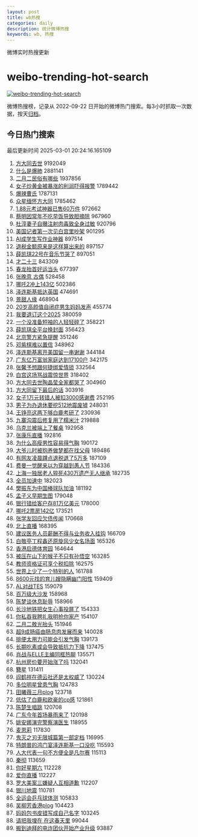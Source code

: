 ```yaml
---
layout: post
title: wb热搜
categories: daily
description: 统计微博热搜
keywords: wb, 热搜
---
```


微博实时热搜更新

# weibo-trending-hot-search

[![weibo-trending-hot-search](https://github.com/ameizi/weibo-trending-hot-search/actions/workflows/ci.yml/badge.svg)](https://github.com/ameizi/weibo-trending-hot-search/actions/workflows/ci.yml)

微博热搜榜，记录从 2022-09-22 日开始的微博热门搜索。每3小时抓取一次数据，按天[归档](./archives)。

## 今日热门搜索

<!-- BEGIN --> 
最后更新时间 2025-03-01 20:24:16.165109 
1. [方大同去世](https://s.weibo.com/weibo?q=%23%E6%96%B9%E5%A4%A7%E5%90%8C%E5%8E%BB%E4%B8%96%23&t=31&band_rank=1&Refer=top) 9192049
1. [什么是爆肺](https://s.weibo.com/weibo?q=%23%E4%BB%80%E4%B9%88%E6%98%AF%E7%88%86%E8%82%BA%23&t=31&band_rank=2&Refer=top) 2881141
1. [二月二民俗有哪些](https://s.weibo.com/weibo?q=%23%E4%BA%8C%E6%9C%88%E4%BA%8C%E6%B0%91%E4%BF%97%E6%9C%89%E5%93%AA%E4%BA%9B%23&t=31&band_rank=3&Refer=top) 1937856
1. [女子炒黄金被暴涨的利润吓得报警](https://s.weibo.com/weibo?q=%23%E5%A5%B3%E5%AD%90%E7%82%92%E9%BB%84%E9%87%91%E8%A2%AB%E6%9A%B4%E6%B6%A8%E7%9A%84%E5%88%A9%E6%B6%A6%E5%90%93%E5%BE%97%E6%8A%A5%E8%AD%A6%23&t=31&band_rank=4&Refer=top) 1789442
1. [爆辣曹氏](https://s.weibo.com/weibo?q=%E7%88%86%E8%BE%A3%E6%9B%B9%E6%B0%8F&t=31&band_rank=5&Refer=top) 1787131
1. [众星缅怀方大同](https://s.weibo.com/weibo?q=%23%E4%BC%97%E6%98%9F%E7%BC%85%E6%80%80%E6%96%B9%E5%A4%A7%E5%90%8C%23&t=31&band_rank=6&Refer=top) 1785462
1. [1.88元考试神器已售60万件](https://s.weibo.com/weibo?q=%231.88%E5%85%83%E8%80%83%E8%AF%95%E7%A5%9E%E5%99%A8%E5%B7%B2%E5%94%AE60%E4%B8%87%E4%BB%B6%23&t=31&band_rank=2&Refer=top) 972662
1. [蔡明因常年不吃早饭导致胆摘除](https://s.weibo.com/weibo?q=%23%E8%94%A1%E6%98%8E%E5%9B%A0%E5%B8%B8%E5%B9%B4%E4%B8%8D%E5%90%83%E6%97%A9%E9%A5%AD%E5%AF%BC%E8%87%B4%E8%83%86%E6%91%98%E9%99%A4%23&t=31&band_rank=7&Refer=top) 967960
1. [杜淳妻子自曝注射肉毒致全身过敏](https://s.weibo.com/weibo?q=%23%E6%9D%9C%E6%B7%B3%E5%A6%BB%E5%AD%90%E8%87%AA%E6%9B%9D%E6%B3%A8%E5%B0%84%E8%82%89%E6%AF%92%E8%87%B4%E5%85%A8%E8%BA%AB%E8%BF%87%E6%95%8F%23&t=31&band_rank=8&Refer=top) 920796
1. [美国记者第一次见白宫里吵架](https://s.weibo.com/weibo?q=%23%E7%BE%8E%E5%9B%BD%E8%AE%B0%E8%80%85%E7%AC%AC%E4%B8%80%E6%AC%A1%E8%A7%81%E7%99%BD%E5%AE%AB%E9%87%8C%E5%90%B5%E6%9E%B6%23&t=31&band_rank=9&Refer=top) 901295
1. [AI成学生写作业神器](https://s.weibo.com/weibo?q=%23AI%E6%88%90%E5%AD%A6%E7%94%9F%E5%86%99%E4%BD%9C%E4%B8%9A%E7%A5%9E%E5%99%A8%23&t=31&band_rank=10&Refer=top) 897514
1. [退税金额原来是这样算出来的](https://s.weibo.com/weibo?q=%E9%80%80%E7%A8%8E%E9%87%91%E9%A2%9D%E5%8E%9F%E6%9D%A5%E6%98%AF%E8%BF%99%E6%A0%B7%E7%AE%97%E5%87%BA%E6%9D%A5%E7%9A%84&t=31&band_rank=11&Refer=top) 897157
1. [薛凯琪22号在音乐节哭了](https://s.weibo.com/weibo?q=%23%E8%96%9B%E5%87%AF%E7%90%AA22%E5%8F%B7%E5%9C%A8%E9%9F%B3%E4%B9%90%E8%8A%82%E5%93%AD%E4%BA%86%23&t=31&band_rank=12&Refer=top) 897051
1. [才二十三](https://s.weibo.com/weibo?q=%E6%89%8D%E4%BA%8C%E5%8D%81%E4%B8%89&t=31&band_rank=13&Refer=top) 843309
1. [春龙抬首好运当头](https://s.weibo.com/weibo?q=%23%E6%98%A5%E9%BE%99%E6%8A%AC%E9%A6%96%E5%A5%BD%E8%BF%90%E5%BD%93%E5%A4%B4%23&t=31&band_rank=3&Refer=top) 677397
1. [张晚意 古偶](https://s.weibo.com/weibo?q=%E5%BC%A0%E6%99%9A%E6%84%8F%20%E5%8F%A4%E5%81%B6&t=31&band_rank=4&Refer=top) 528458
1. [哪吒2冲上143亿](https://s.weibo.com/weibo?q=%23%E5%93%AA%E5%90%922%E5%86%B2%E4%B8%8A143%E4%BA%BF%23&t=31&band_rank=5&Refer=top) 502386
1. [泽连斯基抵达英国](https://s.weibo.com/weibo?q=%23%E6%B3%BD%E8%BF%9E%E6%96%AF%E5%9F%BA%E6%8A%B5%E8%BE%BE%E8%8B%B1%E5%9B%BD%23&t=31&band_rank=6&Refer=top) 474691
1. [景甜人缘](https://s.weibo.com/weibo?q=%E6%99%AF%E7%94%9C%E4%BA%BA%E7%BC%98&t=31&band_rank=7&Refer=top) 468904
1. [20岁高颜值自闭症男生妈妈发声](https://s.weibo.com/weibo?q=%2320%E5%B2%81%E9%AB%98%E9%A2%9C%E5%80%BC%E8%87%AA%E9%97%AD%E7%97%87%E7%94%B7%E7%94%9F%E5%A6%88%E5%A6%88%E5%8F%91%E5%A3%B0%23&t=31&band_rank=8&Refer=top) 455774
1. [我要退订这个2025](https://s.weibo.com/weibo?q=%E6%88%91%E8%A6%81%E9%80%80%E8%AE%A2%E8%BF%99%E4%B8%AA2025&t=31&band_rank=14&Refer=top) 380059
1. [一个没准备短袖的人轻轻碎了](https://s.weibo.com/weibo?q=%23%E4%B8%80%E4%B8%AA%E6%B2%A1%E5%87%86%E5%A4%87%E7%9F%AD%E8%A2%96%E7%9A%84%E4%BA%BA%E8%BD%BB%E8%BD%BB%E7%A2%8E%E4%BA%86%23&t=31&band_rank=10&Refer=top) 358221
1. [薛凯琪全平台换封面](https://s.weibo.com/weibo?q=%23%E8%96%9B%E5%87%AF%E7%90%AA%E5%85%A8%E5%B9%B3%E5%8F%B0%E6%8D%A2%E5%B0%81%E9%9D%A2%23&t=31&band_rank=11&Refer=top) 356423
1. [北京警方紧急提醒](https://s.weibo.com/weibo?q=%23%E5%8C%97%E4%BA%AC%E8%AD%A6%E6%96%B9%E7%B4%A7%E6%80%A5%E6%8F%90%E9%86%92%23&t=31&band_rank=12&Refer=top) 351246
1. [邓紫棋难以置信](https://s.weibo.com/weibo?q=%23%E9%82%93%E7%B4%AB%E6%A3%8B%E9%9A%BE%E4%BB%A5%E7%BD%AE%E4%BF%A1%23&t=31&band_rank=13&Refer=top) 348962
1. [泽连斯基离开美国留一串谢谢](https://s.weibo.com/weibo?q=%23%E6%B3%BD%E8%BF%9E%E6%96%AF%E5%9F%BA%E7%A6%BB%E5%BC%80%E7%BE%8E%E5%9B%BD%E7%95%99%E4%B8%80%E4%B8%B2%E8%B0%A2%E8%B0%A2%23&t=31&band_rank=14&Refer=top) 344184
1. [广东亿万富翁家庭达到17100户](https://s.weibo.com/weibo?q=%23%E5%B9%BF%E4%B8%9C%E4%BA%BF%E4%B8%87%E5%AF%8C%E7%BF%81%E5%AE%B6%E5%BA%AD%E8%BE%BE%E5%88%B017100%E6%88%B7%23&t=31&band_rank=15&Refer=top) 342175
1. [张馨予想跟何捷绑爱情锁](https://s.weibo.com/weibo?q=%E5%BC%A0%E9%A6%A8%E4%BA%88%E6%83%B3%E8%B7%9F%E4%BD%95%E6%8D%B7%E7%BB%91%E7%88%B1%E6%83%85%E9%94%81&t=31&band_rank=18&Refer=top) 332564
1. [白宫这场骂战震惊世界](https://s.weibo.com/weibo?q=%23%E7%99%BD%E5%AE%AB%E8%BF%99%E5%9C%BA%E9%AA%82%E6%88%98%E9%9C%87%E6%83%8A%E4%B8%96%E7%95%8C%23&t=31&band_rank=48&Refer=top) 318402
1. [方大同去世陶晶莹全家都哭了](https://s.weibo.com/weibo?q=%23%E6%96%B9%E5%A4%A7%E5%90%8C%E5%8E%BB%E4%B8%96%E9%99%B6%E6%99%B6%E8%8E%B9%E5%85%A8%E5%AE%B6%E9%83%BD%E5%93%AD%E4%BA%86%23&t=31&band_rank=21&Refer=top) 304960
1. [方大同留下最后的话](https://s.weibo.com/weibo?q=%23%E6%96%B9%E5%A4%A7%E5%90%8C%E7%95%99%E4%B8%8B%E6%9C%80%E5%90%8E%E7%9A%84%E8%AF%9D%23&t=31&band_rank=22&Refer=top) 303916
1. [女子1万元转错人被扣3000感谢费](https://s.weibo.com/weibo?q=%23%E5%A5%B3%E5%AD%901%E4%B8%87%E5%85%83%E8%BD%AC%E9%94%99%E4%BA%BA%E8%A2%AB%E6%89%A33000%E6%84%9F%E8%B0%A2%E8%B4%B9%23&t=31&band_rank=22&Refer=top) 252195
1. [男子为办退休要挖512地震废墟](https://s.weibo.com/weibo?q=%23%E7%94%B7%E5%AD%90%E4%B8%BA%E5%8A%9E%E9%80%80%E4%BC%91%E8%A6%81%E6%8C%96512%E5%9C%B0%E9%9C%87%E5%BA%9F%E5%A2%9F%23&t=31&band_rank=15&Refer=top) 248031
1. [王铮亮这两下够白鹿考研了](https://s.weibo.com/weibo?q=%E7%8E%8B%E9%93%AE%E4%BA%AE%E8%BF%99%E4%B8%A4%E4%B8%8B%E5%A4%9F%E7%99%BD%E9%B9%BF%E8%80%83%E7%A0%94%E4%BA%86&t=31&band_rank=16&Refer=top) 230936
1. [九寨沟震后修复用了糯米汁](https://s.weibo.com/weibo?q=%23%E4%B9%9D%E5%AF%A8%E6%B2%9F%E9%9C%87%E5%90%8E%E4%BF%AE%E5%A4%8D%E7%94%A8%E4%BA%86%E7%B3%AF%E7%B1%B3%E6%B1%81%23&t=31&band_rank=17&Refer=top) 219888
1. [乌克兰被端上了餐桌](https://s.weibo.com/weibo?q=%23%E4%B9%8C%E5%85%8B%E5%85%B0%E8%A2%AB%E7%AB%AF%E4%B8%8A%E4%BA%86%E9%A4%90%E6%A1%8C%23&t=31&band_rank=18&Refer=top) 192958
1. [张康乐直播](https://s.weibo.com/weibo?q=%E5%BC%A0%E5%BA%B7%E4%B9%90%E7%9B%B4%E6%92%AD&t=31&band_rank=25&Refer=top) 192816
1. [为什么高瘦男性容易得气胸](https://s.weibo.com/weibo?q=%23%E4%B8%BA%E4%BB%80%E4%B9%88%E9%AB%98%E7%98%A6%E7%94%B7%E6%80%A7%E5%AE%B9%E6%98%93%E5%BE%97%E6%B0%94%E8%83%B8%23&t=31&band_rank=19&Refer=top) 190172
1. [大爷儿时被抱养做梦都在找父母](https://s.weibo.com/weibo?q=%23%E5%A4%A7%E7%88%B7%E5%84%BF%E6%97%B6%E8%A2%AB%E6%8A%B1%E5%85%BB%E5%81%9A%E6%A2%A6%E9%83%BD%E5%9C%A8%E6%89%BE%E7%88%B6%E6%AF%8D%23&t=31&band_rank=20&Refer=top) 189486
1. [有网友凌晨蹲点退税退了5万多](https://s.weibo.com/weibo?q=%23%E6%9C%89%E7%BD%91%E5%8F%8B%E5%87%8C%E6%99%A8%E8%B9%B2%E7%82%B9%E9%80%80%E7%A8%8E%E9%80%80%E4%BA%865%E4%B8%87%E5%A4%9A%23&t=31&band_rank=21&Refer=top) 187109
1. [费曼一觉醒来以为穿越到愚人节](https://s.weibo.com/weibo?q=%23%E8%B4%B9%E6%9B%BC%E4%B8%80%E8%A7%89%E9%86%92%E6%9D%A5%E4%BB%A5%E4%B8%BA%E7%A9%BF%E8%B6%8A%E5%88%B0%E6%84%9A%E4%BA%BA%E8%8A%82%23&t=31&band_rank=23&Refer=top) 184336
1. [上海一独居老人猝死430万遗产无人继承](https://s.weibo.com/weibo?q=%23%E4%B8%8A%E6%B5%B7%E4%B8%80%E7%8B%AC%E5%B1%85%E8%80%81%E4%BA%BA%E7%8C%9D%E6%AD%BB430%E4%B8%87%E9%81%97%E4%BA%A7%E6%97%A0%E4%BA%BA%E7%BB%A7%E6%89%BF%23&t=31&band_rank=24&Refer=top) 182735
1. [全员加速中](https://s.weibo.com/weibo?q=%E5%85%A8%E5%91%98%E5%8A%A0%E9%80%9F%E4%B8%AD&t=31&band_rank=27&Refer=top) 182023
1. [樊振东为中国棒球队加油](https://s.weibo.com/weibo?q=%E6%A8%8A%E6%8C%AF%E4%B8%9C%E4%B8%BA%E4%B8%AD%E5%9B%BD%E6%A3%92%E7%90%83%E9%98%9F%E5%8A%A0%E6%B2%B9&t=31&band_rank=25&Refer=top) 181192
1. [孟子义早期生图](https://s.weibo.com/weibo?q=%23%E5%AD%9F%E5%AD%90%E4%B9%89%E6%97%A9%E6%9C%9F%E7%94%9F%E5%9B%BE%23&t=31&band_rank=26&Refer=top) 179048
1. [银行错给客户存81万亿美元](https://s.weibo.com/weibo?q=%23%E9%93%B6%E8%A1%8C%E9%94%99%E7%BB%99%E5%AE%A2%E6%88%B7%E5%AD%9881%E4%B8%87%E4%BA%BF%E7%BE%8E%E5%85%83%23&t=31&band_rank=27&Refer=top) 178000
1. [哪吒2票房142亿](https://s.weibo.com/weibo?q=%23%E5%93%AA%E5%90%922%E7%A5%A8%E6%88%BF142%E4%BA%BF%23&t=31&band_rank=28&Refer=top) 173521
1. [张学友回应欠债传闻](https://s.weibo.com/weibo?q=%23%E5%BC%A0%E5%AD%A6%E5%8F%8B%E5%9B%9E%E5%BA%94%E6%AC%A0%E5%80%BA%E4%BC%A0%E9%97%BB%23&t=31&band_rank=28&Refer=top) 170668
1. [北上直播](https://s.weibo.com/weibo?q=%E5%8C%97%E4%B8%8A%E7%9B%B4%E6%92%AD&t=31&band_rank=29&Refer=top) 168395
1. [建议医务人员薪酬不得与业务收入挂钩](https://s.weibo.com/weibo?q=%23%E5%BB%BA%E8%AE%AE%E5%8C%BB%E5%8A%A1%E4%BA%BA%E5%91%98%E8%96%AA%E9%85%AC%E4%B8%8D%E5%BE%97%E4%B8%8E%E4%B8%9A%E5%8A%A1%E6%94%B6%E5%85%A5%E6%8C%82%E9%92%A9%23&t=31&band_rank=29&Refer=top) 166709
1. [白敬亭丁程鑫还原旋风少女名场面](https://s.weibo.com/weibo?q=%E7%99%BD%E6%95%AC%E4%BA%AD%E4%B8%81%E7%A8%8B%E9%91%AB%E8%BF%98%E5%8E%9F%E6%97%8B%E9%A3%8E%E5%B0%91%E5%A5%B3%E5%90%8D%E5%9C%BA%E9%9D%A2&t=31&band_rank=30&Refer=top) 165326
1. [香港启德体育园](https://s.weibo.com/weibo?q=%23%E9%A6%99%E6%B8%AF%E5%90%AF%E5%BE%B7%E4%BD%93%E8%82%B2%E5%9B%AD%23&t=31&band_rank=31&Refer=top) 164644
1. [被压在山下的猴子不只有孙悟空](https://s.weibo.com/weibo?q=%23%E8%A2%AB%E5%8E%8B%E5%9C%A8%E5%B1%B1%E4%B8%8B%E7%9A%84%E7%8C%B4%E5%AD%90%E4%B8%8D%E5%8F%AA%E6%9C%89%E5%AD%99%E6%82%9F%E7%A9%BA%23&t=31&band_rank=32&Refer=top) 163285
1. [教师资格证可享个税扣除](https://s.weibo.com/weibo?q=%23%E6%95%99%E5%B8%88%E8%B5%84%E6%A0%BC%E8%AF%81%E5%8F%AF%E4%BA%AB%E4%B8%AA%E7%A8%8E%E6%89%A3%E9%99%A4%23&t=31&band_rank=33&Refer=top) 162575
1. [世界上少了一个特别的人](https://s.weibo.com/weibo?q=%23%E4%B8%96%E7%95%8C%E4%B8%8A%E5%B0%91%E4%BA%86%E4%B8%80%E4%B8%AA%E7%89%B9%E5%88%AB%E7%9A%84%E4%BA%BA%23&t=31&band_rank=30&Refer=top) 161788
1. [8600元找的育儿嫂隐瞒幽门阳性](https://s.weibo.com/weibo?q=%238600%E5%85%83%E6%89%BE%E7%9A%84%E8%82%B2%E5%84%BF%E5%AB%82%E9%9A%90%E7%9E%92%E5%B9%BD%E9%97%A8%E9%98%B3%E6%80%A7%23&t=31&band_rank=31&Refer=top) 159409
1. [AL对战TES](https://s.weibo.com/weibo?q=%23AL%E5%AF%B9%E6%88%98TES%23&t=31&band_rank=32&Refer=top) 159079
1. [百万级大沙发](https://s.weibo.com/weibo?q=%23%E7%99%BE%E4%B8%87%E7%BA%A7%E5%A4%A7%E6%B2%99%E5%8F%91%23&t=31&band_rank=33&Refer=top) 158968
1. [陈梦谈休息耻辱](https://s.weibo.com/weibo?q=%23%E9%99%88%E6%A2%A6%E8%B0%88%E4%BC%91%E6%81%AF%E8%80%BB%E8%BE%B1%23&t=31&band_rank=34&Refer=top) 158966
1. [长沙地铁把女生心事投屏了](https://s.weibo.com/weibo?q=%23%E9%95%BF%E6%B2%99%E5%9C%B0%E9%93%81%E6%8A%8A%E5%A5%B3%E7%94%9F%E5%BF%83%E4%BA%8B%E6%8A%95%E5%B1%8F%E4%BA%86%23&t=31&band_rank=35&Refer=top) 154333
1. [你私吞我聘礼我明抢你家产](https://s.weibo.com/weibo?q=%E4%BD%A0%E7%A7%81%E5%90%9E%E6%88%91%E8%81%98%E7%A4%BC%E6%88%91%E6%98%8E%E6%8A%A2%E4%BD%A0%E5%AE%B6%E4%BA%A7&t=31&band_rank=36&Refer=top) 154107
1. [二月二敖光抬头](https://s.weibo.com/weibo?q=%23%E4%BA%8C%E6%9C%88%E4%BA%8C%E6%95%96%E5%85%89%E6%8A%AC%E5%A4%B4%23&t=31&band_rank=37&Refer=top) 151946
1. [超9成肠癌由肠息肉发展而来](https://s.weibo.com/weibo?q=%23%E8%B6%859%E6%88%90%E8%82%A0%E7%99%8C%E7%94%B1%E8%82%A0%E6%81%AF%E8%82%89%E5%8F%91%E5%B1%95%E8%80%8C%E6%9D%A5%23&t=31&band_rank=38&Refer=top) 140028
1. [排便太用力可能会引发气胸](https://s.weibo.com/weibo?q=%23%E6%8E%92%E4%BE%BF%E5%A4%AA%E7%94%A8%E5%8A%9B%E5%8F%AF%E8%83%BD%E4%BC%9A%E5%BC%95%E5%8F%91%E6%B0%94%E8%83%B8%23&t=31&band_rank=35&Refer=top) 139173
1. [长期吃素或会导致抵抗力下降](https://s.weibo.com/weibo?q=%23%E9%95%BF%E6%9C%9F%E5%90%83%E7%B4%A0%E6%88%96%E4%BC%9A%E5%AF%BC%E8%87%B4%E6%8A%B5%E6%8A%97%E5%8A%9B%E4%B8%8B%E9%99%8D%23&t=31&band_rank=39&Refer=top) 137475
1. [肖战与ELLE主编同框热聊](https://s.weibo.com/weibo?q=%23%E8%82%96%E6%88%98%E4%B8%8EELLE%E4%B8%BB%E7%BC%96%E5%90%8C%E6%A1%86%E7%83%AD%E8%81%8A%23&t=31&band_rank=41&Refer=top) 135571
1. [杭州房价要开始涨了吗](https://s.weibo.com/weibo?q=%23%E6%9D%AD%E5%B7%9E%E6%88%BF%E4%BB%B7%E8%A6%81%E5%BC%80%E5%A7%8B%E6%B6%A8%E4%BA%86%E5%90%97%23&t=31&band_rank=36&Refer=top) 132041
1. [簪星](https://s.weibo.com/weibo?q=%E7%B0%AA%E6%98%9F&t=31&band_rank=42&Refer=top) 131411
1. [阎鹤祥在德云社还是太权威了](https://s.weibo.com/weibo?q=%E9%98%8E%E9%B9%A4%E7%A5%A5%E5%9C%A8%E5%BE%B7%E4%BA%91%E7%A4%BE%E8%BF%98%E6%98%AF%E5%A4%AA%E6%9D%83%E5%A8%81%E4%BA%86&t=31&band_rank=37&Refer=top) 130224
1. [多位明星曾患气胸](https://s.weibo.com/weibo?q=%23%E5%A4%9A%E4%BD%8D%E6%98%8E%E6%98%9F%E6%9B%BE%E6%82%A3%E6%B0%94%E8%83%B8%23&t=31&band_rank=43&Refer=top) 124783
1. [田曦薇三月plog](https://s.weibo.com/weibo?q=%23%E7%94%B0%E6%9B%A6%E8%96%87%E4%B8%89%E6%9C%88plog%23&t=31&band_rank=38&Refer=top) 123718
1. [低估了白鹿和欧豪的cp感](https://s.weibo.com/weibo?q=%E4%BD%8E%E4%BC%B0%E4%BA%86%E7%99%BD%E9%B9%BF%E5%92%8C%E6%AC%A7%E8%B1%AA%E7%9A%84cp%E6%84%9F&t=31&band_rank=39&Refer=top) 121861
1. [陈楚生唱跳](https://s.weibo.com/weibo?q=%E9%99%88%E6%A5%9A%E7%94%9F%E5%94%B1%E8%B7%B3&t=31&band_rank=44&Refer=top) 120708
1. [广东今年首场暴雨来了](https://s.weibo.com/weibo?q=%23%E5%B9%BF%E4%B8%9C%E4%BB%8A%E5%B9%B4%E9%A6%96%E5%9C%BA%E6%9A%B4%E9%9B%A8%E6%9D%A5%E4%BA%86%23&t=31&band_rank=45&Refer=top) 120198
1. [姚安娜演完警察演医生](https://s.weibo.com/weibo?q=%E5%A7%9A%E5%AE%89%E5%A8%9C%E6%BC%94%E5%AE%8C%E8%AD%A6%E5%AF%9F%E6%BC%94%E5%8C%BB%E7%94%9F&t=31&band_rank=40&Refer=top) 118955
1. [麦恩莉](https://s.weibo.com/weibo?q=%E9%BA%A6%E6%81%A9%E8%8E%89&t=31&band_rank=41&Refer=top) 117830
1. [鬼灭之刃无限城篇第一部定档](https://s.weibo.com/weibo?q=%E9%AC%BC%E7%81%AD%E4%B9%8B%E5%88%83%E6%97%A0%E9%99%90%E5%9F%8E%E7%AF%87%E7%AC%AC%E4%B8%80%E9%83%A8%E5%AE%9A%E6%A1%A3&t=31&band_rank=46&Refer=top) 116995
1. [特朗普的鸿门宴泽连斯基一口没吃](https://s.weibo.com/weibo?q=%23%E7%89%B9%E6%9C%97%E6%99%AE%E7%9A%84%E9%B8%BF%E9%97%A8%E5%AE%B4%E6%B3%BD%E8%BF%9E%E6%96%AF%E5%9F%BA%E4%B8%80%E5%8F%A3%E6%B2%A1%E5%90%83%23&t=31&band_rank=47&Refer=top) 115593
1. [人大代表一句不方便全是凡尔赛](https://s.weibo.com/weibo?q=%23%E4%BA%BA%E5%A4%A7%E4%BB%A3%E8%A1%A8%E4%B8%80%E5%8F%A5%E4%B8%8D%E6%96%B9%E4%BE%BF%E5%85%A8%E6%98%AF%E5%87%A1%E5%B0%94%E8%B5%9B%23&t=31&band_rank=42&Refer=top) 115113
1. [秦彻](https://s.weibo.com/weibo?q=%E7%A7%A6%E5%BD%BB&t=31&band_rank=48&Refer=top) 113659
1. [你好星期六](https://s.weibo.com/weibo?q=%E4%BD%A0%E5%A5%BD%E6%98%9F%E6%9C%9F%E5%85%AD&t=31&band_rank=49&Refer=top) 112228
1. [爱你直播](https://s.weibo.com/weibo?q=%E7%88%B1%E4%BD%A0%E7%9B%B4%E6%92%AD&t=31&band_rank=50&Refer=top) 112227
1. [罗大美案三嫌疑人互相道歉](https://s.weibo.com/weibo?q=%23%E7%BD%97%E5%A4%A7%E7%BE%8E%E6%A1%88%E4%B8%89%E5%AB%8C%E7%96%91%E4%BA%BA%E4%BA%92%E7%9B%B8%E9%81%93%E6%AD%89%23&t=31&band_rank=43&Refer=top) 112207
1. [银川地震](https://s.weibo.com/weibo?q=%E9%93%B6%E5%B7%9D%E5%9C%B0%E9%9C%87&t=31&band_rank=44&Refer=top) 110781
1. [全运会乒乓球体测](https://s.weibo.com/weibo?q=%E5%85%A8%E8%BF%90%E4%BC%9A%E4%B9%92%E4%B9%93%E7%90%83%E4%BD%93%E6%B5%8B&t=31&band_rank=45&Refer=top) 105833
1. [吴柳芳香港plog](https://s.weibo.com/weibo?q=%E5%90%B4%E6%9F%B3%E8%8A%B3%E9%A6%99%E6%B8%AFplog&t=31&band_rank=46&Refer=top) 104423
1. [妈妈包书皮错写成自己名字](https://s.weibo.com/weibo?q=%23%E5%A6%88%E5%A6%88%E5%8C%85%E4%B9%A6%E7%9A%AE%E9%94%99%E5%86%99%E6%88%90%E8%87%AA%E5%B7%B1%E5%90%8D%E5%AD%97%23&t=31&band_rank=47&Refer=top) 103245
1. [请把我埋在 在这春天里](https://s.weibo.com/weibo?q=%E8%AF%B7%E6%8A%8A%E6%88%91%E5%9F%8B%E5%9C%A8%20%E5%9C%A8%E8%BF%99%E6%98%A5%E5%A4%A9%E9%87%8C&t=31&band_rank=49&Refer=top) 99044
1. [搬到迪拜的电诈团伙开始产业升级](https://s.weibo.com/weibo?q=%23%E6%90%AC%E5%88%B0%E8%BF%AA%E6%8B%9C%E7%9A%84%E7%94%B5%E8%AF%88%E5%9B%A2%E4%BC%99%E5%BC%80%E5%A7%8B%E4%BA%A7%E4%B8%9A%E5%8D%87%E7%BA%A7%23&t=31&band_rank=50&Refer=top) 93887
<!-- END -->
